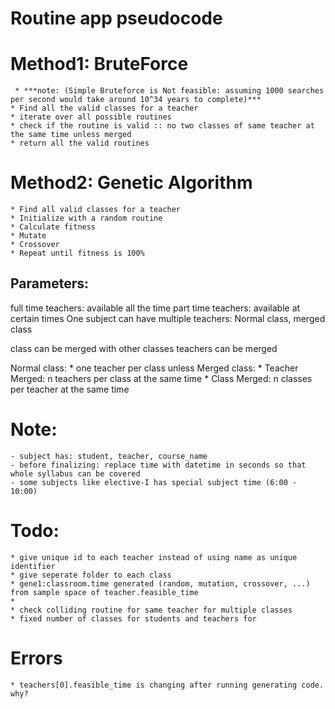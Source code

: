# Routine app pseudocode

# Method1: BruteForce 
     * ***note: (Simple Bruteforce is Not feasible: assuming 1000 searches per second would take around 10^34 years to complete)***
    * Find all the valid classes for a teacher
    * iterate over all possible routines
    * check if the routine is valid :: no two classes of same teacher at the same time unless merged
    * return all the valid routines

# Method2: Genetic Algorithm
    * Find all valid classes for a teacher
    * Initialize with a random routine
    * Calculate fitness
    * Mutate
    * Crossover
    * Repeat until fitness is 100%

## Parameters:
   full time teachers: available all the time
   part time teachers: available at certain times
   One subject can have multiple teachers: Normal class, merged class

   class can be merged with other classes
   teachers can be merged
   
   Normal class:
      * one teacher per class unless
   Merged class:
      * Teacher Merged: n teachers per class at the same time
      * Class Merged: n classes per teacher  at the same time

# Note:
    - subject has: student, teacher, course_name
    - before finalizing: replace time with datetime in seconds so that whole syllabus can be covered
    - some subjects like elective-I has special subject time (6:00 - 10:00)
# Todo:
    * give unique id to each teacher instead of using name as unique identifier
    * give seperate folder to each class
    * gene1:classroom.time generated (random, mutation, crossover, ...) from sample space of teacher.feasible_time
    * 
    * check colliding routine for same teacher for multiple classes
    * fixed number of classes for students and teachers for 
# Errors
    * teachers[0].feasible_time is changing after running generating code. why?